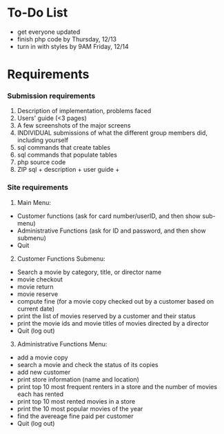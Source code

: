 # To-Do List
+ get everyone updated
+ finish php code by Thursday, 12/13
+ turn in with styles by 9AM Friday, 12/14

# Requirements
### Submission requirements
1. Description of implementation, problems faced
2. Users' guide (<3 pages)
6. A few screenshots of the major screens
7. INDIVIDUAL submissions of what the different group members did, including yourself
3. sql commands that create tables
4. sql commands that populate tables
5. php source code
8. ZIP sql + description + user guide + 


### Site requirements
1. Main Menu:
- Customer functions (ask for card number/userID, and then show sub-menu)
- Administrative Functions (ask for ID and password, and then show submenu)
- Quit
2. Customer Functions Submenu:
- Search a movie by category, title, or director name
- movie checkout
- movie return
- movie reserve
- compute fine (for a movie copy checked out by a customer based on current date)
- print the list of movies reserved by a customer and their status
- print the movie ids and movie titles of movies directed by a director
- Quit (log out)
3. Administrative Functions Menu: 
- add a movie copy
- search a movie and check the status of its copies
- add new customer
- print store information (name and location)
- print top 10 most frequent renters in a store and the number of movies each has rented
- print top 10 most rented movies in a store
- print the 10 most popular movies of the year
- find the avereage fine paid per customer
- Quit (log out)

